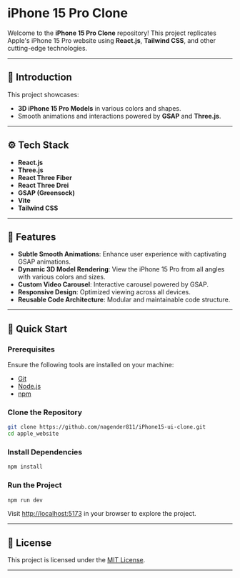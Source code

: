 # iPhone 15 Pro Clone

Welcome to the **iPhone 15 Pro Clone** repository! This project replicates Apple's iPhone 15 Pro website using **React.js**, **Tailwind CSS**, and other cutting-edge technologies.

---

## 🤖 Introduction
This project showcases:
- **3D iPhone 15 Pro Models** in various colors and shapes.
- Smooth animations and interactions powered by **GSAP** and **Three.js**.

---

## ⚙️ Tech Stack
- **React.js**
- **Three.js**
- **React Three Fiber**
- **React Three Drei**
- **GSAP (Greensock)**
- **Vite**
- **Tailwind CSS**

---

## 🔋 Features
- **Subtle Smooth Animations**: Enhance user experience with captivating GSAP animations.
- **Dynamic 3D Model Rendering**: View the iPhone 15 Pro from all angles with various colors and sizes.
- **Custom Video Carousel**: Interactive carousel powered by GSAP.
- **Responsive Design**: Optimized viewing across all devices.
- **Reusable Code Architecture**: Modular and maintainable code structure.

---

## 🤸 Quick Start
### Prerequisites
Ensure the following tools are installed on your machine:
- [Git](https://git-scm.com/)
- [Node.js](https://nodejs.org/)
- [npm](https://www.npmjs.com/)

### Clone the Repository
```bash
git clone https://github.com/nagender811/iPhone15-ui-clone.git
cd apple_website
```

### Install Dependencies
```bash
npm install
```

### Run the Project
```bash
npm run dev
```

Visit [http://localhost:5173](http://localhost:5173) in your browser to explore the project.

---

## 📄 License
This project is licensed under the [MIT License](LICENSE).

---
